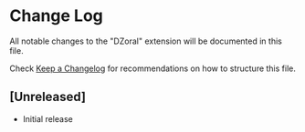 # Change Log

All notable changes to the "DZoral" extension will be documented in this file.

Check [Keep a Changelog](http://keepachangelog.com/) for recommendations on how to structure this file.

## [Unreleased]

- Initial release